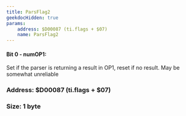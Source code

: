 ```yaml
---
title: ParsFlag2
geekdocHidden: true
params:
    address: $D00087 (ti.flags + $07)
    name: ParsFlag2
---
```


#### Bit 0 - numOP1:
Set if the parser is returning a result in OP1, reset if no result. May be somewhat unreliable

### Address: $D00087 (ti.flags + $07)

### Size: 1 byte
